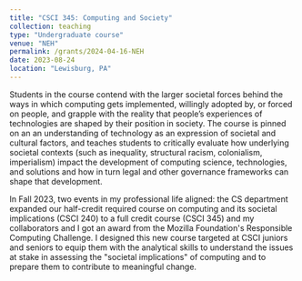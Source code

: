 ```yaml
---
title: "CSCI 345: Computing and Society"
collection: teaching
type: "Undergraduate course"
venue: "NEH"
permalink: /grants/2024-04-16-NEH
date: 2023-08-24
location: "Lewisburg, PA"
---
```



Students in the course contend with the larger societal forces behind the ways in which computing gets implemented, willingly adopted by, or forced on people, and grapple with the reality that people’s experiences of technologies are shaped by their position in society. The course is pinned on an an understanding of technology as an expression of societal and cultural factors, and teaches students to critically evaluate how underlying societal contexts (such as inequality, structural racism, colonialism, imperialism) impact the development of computing science, technologies, and solutions and how in turn legal and other governance frameworks can shape that development.

In Fall 2023, two events in my professional life aligned: the CS department expanded our half-credit required course on computing and its societal implications (CSCI 240) to a full credit course (CSCI 345) and my collaborators and I got an award from the Mozilla Foundation's Responsible Computing Challenge. I designed this new course targeted at CSCI juniors and seniors to equip them with the analytical skills to understand the issues at stake in assessing the "societal implications" of computing and to prepare them to contribute to meaningful change.

